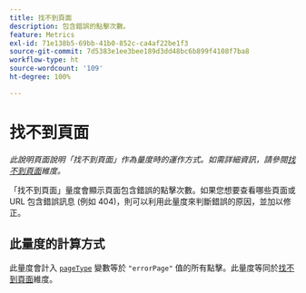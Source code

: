 ```yaml
---
title: 找不到頁面
description: 包含錯誤的點擊次數。
feature: Metrics
exl-id: 71e138b5-69bb-41b0-852c-ca4af22be1f3
source-git-commit: 7d5383e1ee3bee189d3dd48bc6b899f4108f7ba8
workflow-type: ht
source-wordcount: '109'
ht-degree: 100%

---
```


# 找不到頁面

*此說明頁面說明「找不到頁面」作為量度時的運作方式。如需詳細資訊，請參閱[找不到頁面](../dimensions/pages-not-found.md)維度。*

「找不到頁面」量度會顯示頁面包含錯誤的點擊次數。如果您想要查看哪些頁面或 URL 包含錯誤訊息 (例如 404)，則可以利用此量度來判斷錯誤的原因，並加以修正。

## 此量度的計算方式

此量度會計入 [`pageType`](/help/implement/vars/page-vars/pagetype.md) 變數等於 `"errorPage"` 值的所有點擊。此量度等同於[找不到頁面](../dimensions/pages-not-found.md)維度。
